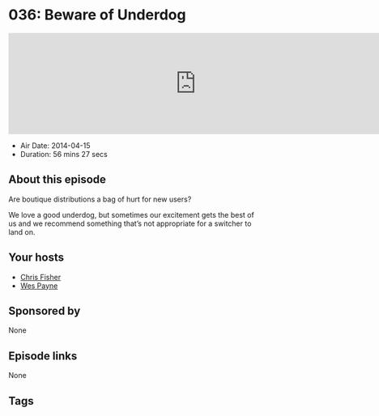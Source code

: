 # 036: Beware of Underdog

<iframe src="https://player.fireside.fm/v2/RUkczH-V+UjVtqg-8?theme=dark" width="740" height="200" frameborder="0" scrolling="no"></iframe>

* Air Date: 2014-04-15
* Duration: 56 mins 27 secs

## About this episode

Are boutique distributions a bag of hurt for new users? 

We love a good underdog, but sometimes our excitement gets the best of us and we recommend something that’s not appropriate for a switcher to land on.

## Your hosts
* [Chris Fisher](https://linuxunplugged.com/hosts/chrislas)
* [Wes Payne](https://linuxunplugged.com/hosts/wes)

## Sponsored by

None



## Episode links

None



## Tags

